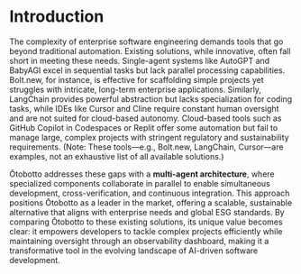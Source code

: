 # Introduction

The complexity of enterprise software engineering demands tools that go beyond traditional automation. Existing solutions, while innovative, often fall short in meeting these needs. Single-agent systems like AutoGPT and BabyAGI excel in sequential tasks but lack parallel processing capabilities. Bolt.new, for instance, is effective for scaffolding simple projects yet struggles with intricate, long-term enterprise applications. Similarly, LangChain provides powerful abstraction but lacks specialization for coding tasks, while IDEs like Cursor and Cline require constant human oversight and are not suited for cloud-based autonomy. Cloud-based tools such as GitHub Copilot in Codespaces or Replit offer some automation but fail to manage large, complex projects with stringent regulatory and sustainability requirements. (Note: These tools—e.g., Bolt.new, LangChain, Cursor—are examples, not an exhaustive list of all available solutions.)

Ōtobotto addresses these gaps with a **multi-agent architecture**, where specialized components collaborate in parallel to enable simultaneous development, cross-verification, and continuous integration. This approach positions Ōtobotto as a leader in the market, offering a scalable, sustainable alternative that aligns with enterprise needs and global ESG standards. By comparing Ōtobotto to these existing solutions, its unique value becomes clear: it empowers developers to tackle complex projects efficiently while maintaining oversight through an observability dashboard, making it a transformative tool in the evolving landscape of AI-driven software development.